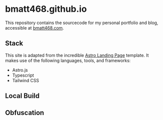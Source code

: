 # bmatt468.github.io

This repository contains the sourcecode for my personal portfolio and blog, accessible at [bmatt468.com](https://www.bmatt468.com).

## Stack

This site is adapted from the incredible [Astro Landing Page](https://github.com/mhyfritz/astro-landing-page) template. It makes use of the following languages, tools, and frameworks:

- Astro.js
- Typescript
- Tailwind CSS

## Local Build

## Obfuscation
